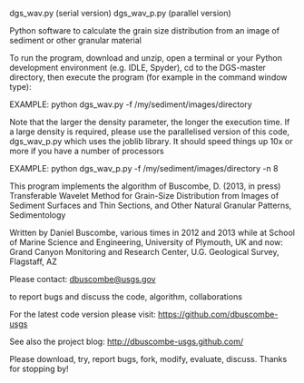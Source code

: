  dgs_wav.py (serial version)
 dgs_wav_p.py (parallel version)

Python software to calculate the grain size distribution from an image of sediment or other granular material

To run the program, download and unzip, open a terminal or your Python development environment (e.g. IDLE, Spyder), cd to the DGS-master directory, then execute the program (for example in the command window type):

EXAMPLE:
python dgs_wav.py -f /my/sediment/images/directory

Note that the larger the density parameter, the longer the execution time. If a large density is required, please use the parallelised version of this code, dgs_wav_p.py which uses the joblib library. It should speed things up 10x or more if you have a number of processors 

EXAMPLE:
python dgs_wav_p.py -f /my/sediment/images/directory -n 8

This program implements the algorithm of 
Buscombe, D. (2013, in press) Transferable Wavelet Method for Grain-Size Distribution from Images of Sediment Surfaces and Thin Sections, and Other Natural Granular Patterns, Sedimentology
 
Written by Daniel Buscombe, various times in 2012 and 2013
while at
School of Marine Science and Engineering, University of Plymouth, UK
and now:
Grand Canyon Monitoring and Research Center, U.G. Geological Survey, Flagstaff, AZ 

Please contact:
dbuscombe@usgs.gov

to report bugs and discuss the code, algorithm, collaborations

For the latest code version please visit:
https://github.com/dbuscombe-usgs

See also the project blog: 
http://dbuscombe-usgs.github.com/

Please download, try, report bugs, fork, modify, evaluate, discuss. Thanks for stopping by!

